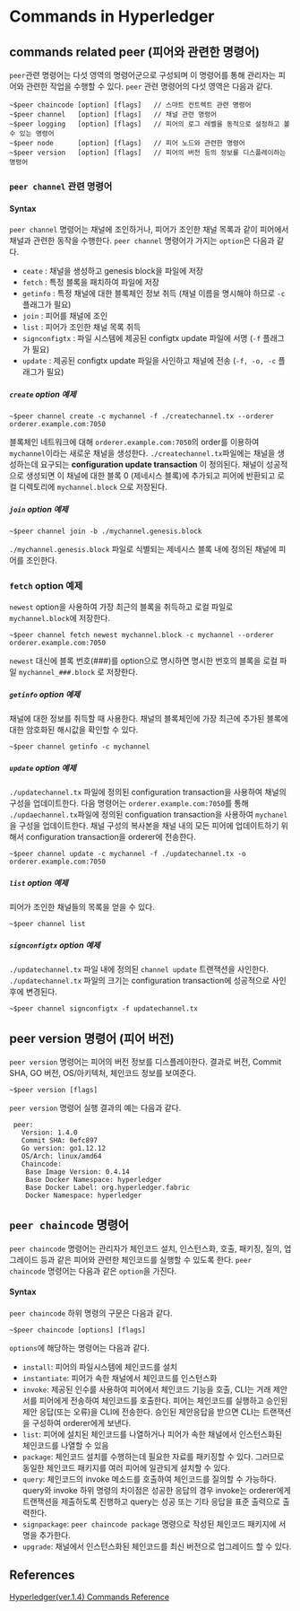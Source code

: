 # Commands in Hyperledger

## commands related peer (피어와 관련한 명령어)

```peer```관련 명령어는 다섯 영역의 명령어군으로 구성되며 이 명령어를 통해 관리자는 피어와 관련한 작업을 수행할 수 있다. 
```peer``` 관련 명령어의 다섯 영역은 다음과 같다. 

```shell
~$peer chaincode [option] [flags]   // 스마트 컨트렉트 관련 명령어
~$peer channel   [option] [flags]   // 채널 관련 명령어 
~$peer logging   [option] [flags]   // 피어의 로그 레벨을 동적으로 설정하고 볼 수 있는 명령어 
~$peer node      [option] [flags]   // 피어 노드와 관련한 명령어
~$peer version   [option] [flags]   // 피어의 버전 등의 정보를 디스플레이하는 명령어 
```

### ```peer channel``` 관련 명령어

#### Syntax

```peer channel``` 명령어는 채널에 조인하거나, 피어가 조인한 채널 목록과 같이 피어에서 채널과 관련한 동작을 수행한다.
```peer channel``` 명령어가 가지는 ```option```은 다음과 같다. 

* ```ceate``` : 채널을 생성하고 genesis block을 파일에 저장 
* ```fetch``` : 특정 블록을 패치하여 파일에 저장
* ```getinfo``` : 특정 채널에 대한 블록체인 정보 취득 (채널 이름을 명시해야 하므로 ```-c``` 플래그가 필요)
* ```join``` : 피어를 채널에 조인
* ```list``` : 피어가 조인한 채널 목록 취득
* ```signconfigtx``` : 파일 시스템에 제공된 configtx update 파일에 서명 (```-f``` 플래그가 필요) 
* ```update``` : 제공된 configtx update 파일을 사인하고 채널에 전송 (```-f, -o, -c``` 플래그가 필요)

##### ```create``` option 예제

```shell
~$peer channel create -c mychannel -f ./createchannel.tx --orderer orderer.example.com:7050
```

블록체인 네트워크에 대해 ```orderer.example.com:7050```의 order를 이용하여 ```mychannel```이라는 새로운 채널을 생성한다.
```./createchannel.tx```파일에는 채널을 생성하는데 요구되는 **configuration update transaction** 이 정의된다.
채널이 성공적으로 생성되면 이 채널에 대한 블록 0 (제네시스 블록)에 추가되고 피어에 반환되고 로컬 디렉토리에 ```mychannel.block```
으로 저장된다. 

##### ```join``` option 예제

```shell
~$peer channel join -b ./mychannel.genesis.block
```

```./mychannel.genesis.block``` 파일로 식별되는 제네시스 블록 내에 정의된 채널에 피어를 조인한다. 

### ```fetch``` option 예제
```newest``` option을 사용하여 가장 최근의 블록을 취득하고 로컬 파일로 ```mychannel.block```에 저장한다.

```shell
~$peer channel fetch newest mychannel.block -c mychannel --orderer orderer.example.com:7050
```
```newest``` 대신에 블록 번호(###)를 option으로 명시하면 명시한 번호의 블록을 로컬 파일 ```mychannel_###.block```
로 저장한다.

##### ```getinfo``` option 예제 
채널에 대한 정보를 취득할 때 사용한다. 채널의 블록체인에 가장 최근에 추가된 블록에 대한 암호화된 해시값을 확인할 수 있다.
```shell
~$peer channel getinfo -c mychannel
```

##### ```update``` option 예제 
```./updatechannel.tx``` 파일에 정의된 configuration transaction을 사용하여 채널의 구성을 업데이트한다. 다음 명령어는
```orderer.example.com:7050```를 통해 ```./updaechannel.tx```파일에 정의된 configuation transaction을 사용하여 
```mychanel```을 구성을 업데이트한다. 채널 구성의 복사본을 채널 내의 모든 피어에 업데이트하기 위해서 
configuration transaction을 orderer에 전송한다.

```shell
~$peer channel update -c mychannel -f ./updatechannel.tx -o orderer.example.com:7050
```

##### ```list``` option 예제 
피어가 조인한 채널들의 목록을 얻을 수 있다. 

```shell
~$peer channel list
```

##### ```signconfigtx``` option 예제 
```./updatechannel.tx``` 파일 내에 정의된 ```channel update``` 트랜잭션을 사인한다. ```./updatechannel.tx``` 파일의
크기는 configuration transaction에 성공적으로 사인 후에 변경된다. 

```shell
~$peer channel signconfigtx -f updatechannel.tx
```

## peer version 명령어 (피어 버전)
```peer version``` 명령어는 피어의 버전 정보를 디스플레이한다. 결과로 버전, Commit SHA, GO 버전, OS/아키텍처, 
체인코드 정보를 보여준다. 

```shell
~$peer version [flags]
```
```peer version``` 명령어 실행 결과의 예는 다음과 같다.

```shell
 peer:
   Version: 1.4.0
   Commit SHA: 0efc897
   Go version: go1.12.12
   OS/Arch: linux/amd64
   Chaincode:
    Base Image Version: 0.4.14
    Base Docker Namespace: hyperledger
    Base Docker Label: org.hyperledger.fabric
    Docker Namespace: hyperledger
```


## ```peer chaincode``` 명령어
```peer chaincode``` 명령어는 관리자가 체인코드 설치, 인스턴스화, 호출, 패키징, 질의, 업그레이드 등과 같은 피어와 관련한 체인코드를 실행할 수 있도록 한다.
```peer chaincode``` 명령어는 다음과 같은 ```option```을 가진다.

#### Syntax
```peer chaincode``` 하위  명령의 구문은 다음과 같다.

```shell
~$peer chaincode [options] [flags]
```
```options```에 해당하는 명령어는 다음과 같다. 

* ```install```: 피어의 파일시스템에 체인코드를 설치
* ```instantiate```: 피어가 속한 채널에서 체인코드를 인스턴스화 
* ```invoke```: 제공된 인수를 사용하여 피어에서 체인코드 기능을 호출, CLI는 거래 제안서를 피어에게
전송하여 체인코드를 호출한다. 피어는 체인코드를 실행하고 승인된 제안 응답(또는 오류)을 CLI에 전송한다.
승인된 제안응답을 받으면 CLI는 트랜잭션을 구성하여 orderer에게 보낸다. 
* ```list```: 피어에 설치된 체인코드를 나열하거나 피어가 속한 채널에서 인스턴스화된 체인코드를 나열할 수 있음
* ```package```: 체인코드 설치를 수행하는데 필요한 자료를 패키징할 수 있다. 그러므로 동일한 체인코드 패키지를 여러 피어에
일관되게 설치할 수 있다.                                                                           
* ```query```: 체인코드의 invoke 메소드를 호출하여 체인코드를 질의할 수 가능하다. query와 invoke 하위 명령의 차이점은
성공한 응답의 경우 invoke는 orderer에게 트랜잭션을 제출하도록 진행하고 query는 성공 또는 기타 응답을 표준 출력으로 출력한다.
* ```signpackage```: ```peer chaincode package``` 명령으로 작성된 체인코드 패키지에 서명을 추가한다.
* ```upgrade```: 채널에서 인스턴스화된 체인코드를 최신 버전으로 업그레이드 할 수 있다.








## References

[Hyperledger(ver.1.4) Commands Reference](https://hyperledger-fabric.readthedocs.io/en/release-1.4/command_ref.html)

